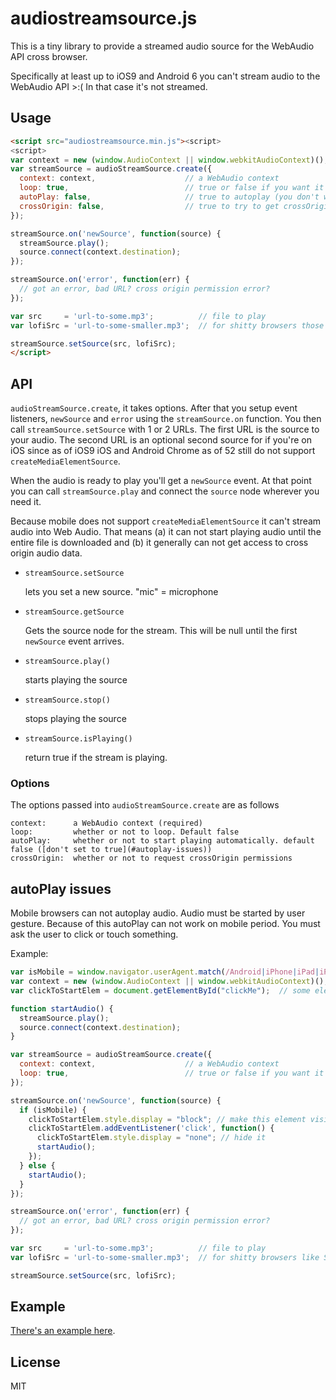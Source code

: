 ﻿# audiostreamsource.js

This is a tiny library to provide a streamed audio source for the WebAudio API cross browser.

Specifically at least up to iOS9 and Android 6 you can't stream audio to the WebAudio API >:(
In that case it's not streamed.

## Usage

```html
<script src="audiostreamsource.min.js"><script>
<script>
var context = new (window.AudioContext || window.webkitAudioContext)();
var streamSource = audioStreamSource.create({
  context: context,                    // a WebAudio context
  loop: true,                          // true or false if you want it to loop
  autoPlay: false,                     // true to autoplay (you don't want this. See below)
  crossOrigin: false,                  // true to try to get crossOrigin permission
});

streamSource.on('newSource', function(source) {
  streamSource.play();
  source.connect(context.destination);
});

streamSource.on('error', function(err) {
  // got an error, bad URL? cross origin permission error?
});

var src     = 'url-to-some.mp3';          // file to play
var lofiSrc = 'url-to-some-smaller.mp3';  // for shitty browsers those on iOS/Android

streamSource.setSource(src, lofiSrc);
</script>
```

## API

`audioStreamSource.create`, it takes options. After that you setup event listeners, `newSource`
and `error` using the `streamSource.on` function. You then call `streamSource.setSource` with
1 or 2 URLs. The first URL is the source to your audio. The second URL is an optional second source
for if you're on iOS since as of iOS9 iOS and Android Chrome as of 52 still do not support
`createMediaElementSource`.

When the audio is ready to play you'll get a `newSource` event. At that point you can call
`streamSource.play` and connect the `source` node wherever you need it.

Because mobile does not support `createMediaElementSource` it can't stream audio into Web Audio.
That means (a) it can not start playing audio until the entire file is downloaded and (b) it
generally can not get access to cross origin audio data.

*   `streamSource.setSource`

    lets you set a new source. "mic" = microphone

*   `streamSource.getSource`

    Gets the source node for the stream. This will be null until the first `newSource`
    event arrives.

*   `streamSource.play()`

    starts playing the source

*   `streamSource.stop()`

    stops playing the source

*   `streamSource.isPlaying()`

    return true if the stream is playing.

### Options

The options passed into `audioStreamSource.create` are as follows

    context:      a WebAudio context (required)
    loop:         whether or not to loop. Default false
    autoPlay:     whether or not to start playing automatically. default false ([don't set to true](#autoplay-issues))
    crossOrigin:  whether or not to request crossOrigin permissions

## autoPlay issues

Mobile browsers can not autoplay audio. Audio must be started by user gesture. Because of this autoPlay can not work
on mobile period. You must ask the user to click or touch something.

Example:

```js
var isMobile = window.navigator.userAgent.match(/Android|iPhone|iPad|iPod|Windows Phone/i);
var context = new (window.AudioContext || window.webkitAudioContext)();
var clickToStartElem = document.getElementById("clickMe");  // some element to click

function startAudio() {
  streamSource.play();
  source.connect(context.destination);
}

var streamSource = audioStreamSource.create({
  context: context,                    // a WebAudio context
  loop: true,                          // true or false if you want it to loop
});

streamSource.on('newSource', function(source) {
  if (isMobile) {
    clickToStartElem.style.display = "block"; // make this element visible
    clickToStartElem.addEventListener('click', function() {
      clickToStartElem.style.display = "none"; // hide it
      startAudio();
    });
  } else {
    startAudio();
  }
});

streamSource.on('error', function(err) {
  // got an error, bad URL? cross origin permission error?
});

var src     = 'url-to-some.mp3';          // file to play
var lofiSrc = 'url-to-some-smaller.mp3';  // for shitty browsers like Safari on iOS

streamSource.setSource(src, lofiSrc);
```

## Example

[There's an example here](http://twgljs.org/examples/dynamic-buffers.html).

## License

MIT

